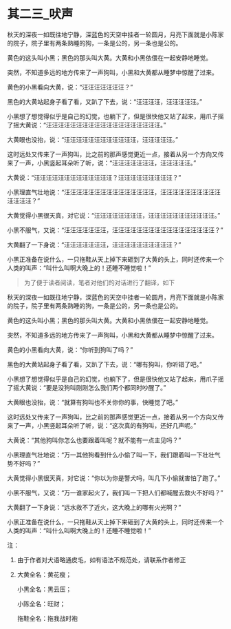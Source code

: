 # 其二三\_吠声



秋天的深夜一如既往地宁静，深蓝色的天空中挂者一轮圆月，月亮下面就是小陈家的院子，院子里有两条熟睡的狗，一条是公的，另一条也是公的。

黄色的这头叫小黑；黑色的那头叫大黄。大黄和小黑依偎在一起安静地睡觉。

突然，不知道多远的地方传来了一声狗叫，小黑和大黄都从睡梦中惊醒了过来。

黄色的小黑看向大黄，说：“汪汪汪汪汪汪汪？”

黑色的大黄站起身子看了看，又趴了下去，说：“汪汪汪汪，汪汪汪汪汪。”

小黑想了想觉得似乎是自己的幻觉，也躺下了，但是很快他又站了起来，用爪子摇了摇大黄说：“汪汪汪汪汪汪汪汪汪汪汪汪汪汪汪汪汪汪汪。”

大黄眼也没抬，说：“汪汪汪汪汪汪汪汪汪汪汪汪，汪汪汪汪汪。”

这时远处又传来了一声狗叫，比之前的那声感觉更近一点，接着从另一个方向又传来了一声，小黑竖起耳朵听了听，说：“汪汪汪汪汪汪汪，汪汪汪汪汪。”

大黄说：“汪汪汪汪汪汪汪汪汪汪汪汪汪？汪汪汪汪汪汪汪汪汪？”

小黑理直气壮地说：“汪汪汪汪汪汪汪汪汪汪汪汪汪汪汪，汪汪汪汪汪汪汪汪汪汪汪汪汪汪？”

大黄觉得小黑很天真，对它说：“汪汪汪汪汪汪汪汪，汪汪汪汪汪汪汪汪汪汪汪。”

小黑不服气，又说：“汪汪汪汪汪汪汪，汪汪汪汪汪汪汪汪汪汪汪汪汪汪汪汪汪？”

大黄翻了一下身说：“汪汪汪汪汪汪汪，汪汪汪汪汪汪汪汪汪汪？”

小黑正准备在说什么，一只拖鞋从天上掉下来砸到了大黄的头上，同时还传来一个人类的叫声：“叫什么叫啊大晚上的！还睡不睡觉啦！”



> 为了便于读者阅读，笔者对他们的对话进行了翻译，如下



秋天的深夜一如既往地宁静，深蓝色的天空中挂者一轮圆月，月亮下面就是小陈家的院子，院子里有两条熟睡的狗，一条是公的，另一条也是公的。

黄色的这头叫小黑；黑色的那头叫大黄。大黄和小黑依偎在一起安静地睡觉。

突然，不知道多远的地方传来了一声狗叫，小黑和大黄都从睡梦中惊醒了过来。

黄色的小黑看向大黄，说：“你听到狗叫了吗？”

黑色的大黄站起身子看了看，又趴了下去，说：“哪有狗叫，你听错了吧。”

小黑想了想觉得似乎是自己的幻觉，也躺下了，但是很快他又站了起来，用爪子摇了摇大黄说：“要是没狗叫刚刚怎么我们两个都同时吵醒了。”

大黄眼也没抬，说：“就算有狗叫也不关你你的事，快睡觉了吧。”

这时远处又传来了一声狗叫，比之前的那声感觉更近一点，接着从另一个方向又传来了一声，小黑竖起耳朵听了听，说：“这次真的有狗叫，还好几声呢。”

大黄说：“其他狗叫你怎么也要跟着叫呢？就不能有一点主见吗？”

小黑理直气壮地说：“万一其他狗看到什么小偷了叫一下，我们跟着叫一下壮壮气势不好吗？”

大黄觉得小黑很天真，对它说：“你以为你是警犬吗，叫几下小偷就害怕了跑了。”

小黑不服气，又说：“万一谁家起火了，我们叫一下把人们都喊醒去救火不好吗？”

大黄翻了一下身说：“远水救不了近火，这大晚上的哪有火光啊？”

小黑正准备在说什么，一只拖鞋从天上掉下来砸到了大黄的头上，同时还传来一个人类的叫声：“叫什么叫啊大晚上的！还睡不睡觉啦！”



注：

1. 由于作者对犬语略通皮毛，如有语法不规范处，请联系作者修正
2. 大黄全名：黄花瘦；

   小黑全名：黑云压；

   小陈全名：旺财；

   拖鞋全名：拖我战时袍

